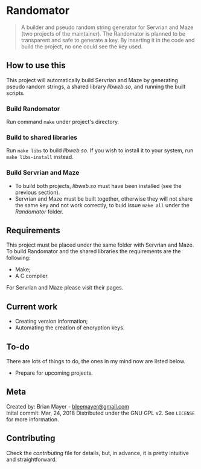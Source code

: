# Randomator
> A builder and pseudo random string generator for Servrian and Maze (two projects of the maintainer). The Randomator is planned to be transparent and safe to generate a key. By inserting it in the code and build the project, no one could see the key used.

##  How to use this

This project will automatically build Servrian and Maze by generating pseudo random strings, a shared library *libweb.so*, and running the built scripts.

### Build Randomator

Run command `make` under project's directory.

### Build to shared libraries

Run `make libs` to build *libweb.so*. If you wish to install it to your system, run `make libs-install` instead.

### Build Servrian and Maze

* To build both projects, *libweb.so* must have been installed (see the previous section). 
* Servrian and Maze must be built together, otherwise they will not share the same key and not work correctly, to buid issue `make all`  under the _Randomator_ folder.

## Requirements

This project must be placed under the same folder with Servrian and Maze. To build Randomator and the shared libraries the requirements are the following:

- Make; 
- A C compiler.

For Servrian and Maze please visit their pages.

## Current work

- Creating version information; 
- Automating the creation of encryption keys.

## To-do

There are lots of things to do, the ones in my mind now are listed below.

- Prepare for upcoming projects.

## Meta

Created by: Brian Mayer - bleemayer@gmail.com	
Inital commit: Mar, 24, 2018
Distributed under the GNU GPL v2. See ``LICENSE`` for more information.

## Contributing

Check the *contributing* file for details, but, in advance, it is pretty intuitive and straightforward.
